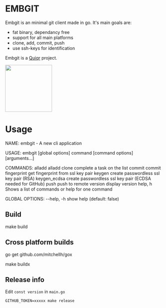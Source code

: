 # EMBGIT

Embgit is an minimal git client made in go. It's main goals are:

- fat binary, dependancy free
- support for all main platforms
- clone, add, commit, push
- use ssh-keys for identification

Embgit is a [Quiqr](https://quiqr.org) project.

<a href="https://quiqr.org"><img src="https://book.quiqr.org/logo-nav.svg" width=150 /></a>

# Usage
NAME:
   embgit - A new cli application

USAGE:
   embgit [global options] command [command options] [arguments...]

COMMANDS:
   alladd        alladd
   clone         complete a task on the list
   commit        commit
   fingerprint   get fingerprint from ssl key pair
   keygen        create passwordless ssl key pair (RSA)
   keygen_ecdsa  create passwordless ssl key pair (ECDSA needed for GitHub)
   push          push to remote
   version       display version
   help, h       Shows a list of commands or help for one command

GLOBAL OPTIONS:
   --help, -h  show help (default: false)

## Build

make build

## Cross platform builds

go get github.com/mitchellh/gox

make buildx

## Release info

Edit ```const version``` in ```main.go```

```
GITHUB_TOKEN=xxxxx make release
```

